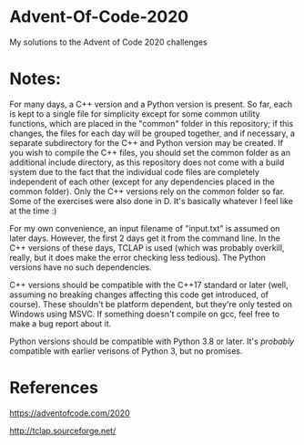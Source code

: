 # Advent-Of-Code-2020
My solutions to the Advent of Code 2020 challenges

# Notes:
For many days, a C++ version and a Python version is present. So far, each is kept to a single file for simplicity except for some common utility functions, which are placed in the "common" folder in this repository; if this changes, the files for each day will be grouped together, and if necessary, a separate subdirectory for the C++ and Python version may be created. If you wish to compile the C++ files, you should set the common folder as an additional include directory, as this repository does not come with a build system due to the fact that the individual code files are completely independent of each other (except for any dependencies placed in the common folder). Only the C++ versions rely on the common folder so far. Some of the exercises were also done in D. It's basically whatever I feel like at the time :)

For my own convenience, an input filename of "input.txt" is assumed on later days. However, the first 2 days get it from the command line. In the C++ versions of these days, TCLAP is used (which was probably overkill, really, but it does make the error checking less tedious). The Python versions have no such dependencies.

C++ versions should be compatible with the C++17 standard or later (well, assuming no breaking changes affecting this code get introduced, of course). These shouldn't be platform dependent, but they're only tested on Windows using MSVC. If something doesn't compile on gcc, feel free to make a bug report about it.

Python versions should be compatible with Python 3.8 or later. It's *probably* compatible with earlier verisons of Python 3, but no promises.

# References
https://adventofcode.com/2020

http://tclap.sourceforge.net/
